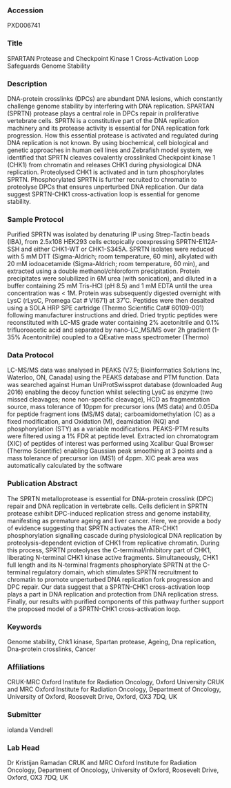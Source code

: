 ### Accession
PXD006741

### Title
SPARTAN Protease and Checkpoint Kinase 1 Cross-Activation Loop Safeguards Genome Stability

### Description
DNA-protein crosslinks (DPCs) are abundant DNA lesions, which constantly challenge genome stability by interfering with DNA replication. SPARTAN (SPRTN) protease plays a central role in DPCs repair in proliferative vertebrate cells. SPRTN is a constitutive part of the DNA replication machinery and its protease activity is essential for DNA replication fork progression. How this essential protease is activated and regulated during DNA replication is not known. By using biochemical, cell biological and genetic approaches in human cell lines and Zebrafish model system, we identified that SPRTN cleaves covalently crosslinked Checkpoint kinase 1 (CHK1) from chromatin and releases CHK1 during physiological DNA replication. Proteolysed CHK1 is activated and in turn phosphorylates SPRTN. Phosphorylated SPRTN is further recruited to chromatin to proteolyse DPCs that ensures unperturbed DNA replication. Our data suggest SPRTN-CHK1 cross-activation loop is essential for genome stability.

### Sample Protocol
Purified SPRTN was isolated by denaturing IP using Strep-Tactin beads (IBA), from 2.5x108 HEK293 cells ectopically coexpressing SPRTN-E112A-SSH and either CHK1-WT or CHK1-S345A. SPRTN isolates were reduced with 5 mM DTT (Sigma-Aldrich; room temperature, 60 min), alkylated with 20 mM iodoacetamide (Sigma-Aldrich; room temperature, 60 min), and extracted using a double methanol/chloroform precipitation. Protein precipitates were solubilized in 6M urea (with sonication), and diluted in a buffer containing 25 mM Tris-HCl (pH 8.5) and 1 mM EDTA until the urea concentration was < 1M. Protein was subsequently digested overnight with LysC (rLysC, Promega Cat # V1671) at 37˚C. Peptides were then desalted using a SOLA HRP SPE cartridge (Thermo Scientific Cat# 60109-001) following manufacturer instructions and dried. Dried tryptic peptides were reconstituted with LC-MS grade water containing 2% acetonitrile and 0.1% trifluoroacetic acid and separated by nano-LC_MS/MS over 2h gradient (1-35% Acentonitrile) coupled to a QExative mass spectrometer (Thermo)

### Data Protocol
LC-MS/MS data was analysed in PEAKS (V7.5; Bioinformatics Solutions Inc, Waterloo, ON, Canada) using the PEAKS database and PTM function. Data was searched against Human UniProtSwissprot database (downloaded Aug 2016) enabling the decoy function whilst selecting LysC as enzyme (two missed cleavages; none non-specific cleavage), HCD as fragmentation source, mass tolerance of 10ppm for precursor ions (MS data) and 0.05Da for peptide fragment ions (MS/MS data); carboamidomethylation (C) as a fixed modification, and Oxidation (M), deamidation (NQ) and phosphorylation (STY) as a variable modifications. PEAKS-PTM results were filtered using a 1% FDR at peptide level. Extracted ion chromatogram (XIC) of peptides of interest was performed using Xcalibur Qual Browser (Thermo Scientific) enabling Gaussian peak smoothing at 3 points and a mass tolerance of precursor ion (MS1) of 4ppm. XIC peak area was automatically calculated by the software

### Publication Abstract
The SPRTN metalloprotease is essential for DNA-protein crosslink (DPC) repair and DNA replication in vertebrate cells. Cells deficient in SPRTN protease exhibit DPC-induced replication stress and genome instability, manifesting as premature ageing and liver cancer. Here, we provide a body of evidence suggesting that SPRTN activates the ATR-CHK1 phosphorylation signalling cascade during physiological DNA replication by proteolysis-dependent eviction of CHK1 from replicative chromatin. During this process, SPRTN proteolyses the C-terminal/inhibitory part of CHK1, liberating N-terminal CHK1 kinase active fragments. Simultaneously, CHK1 full length and its N-terminal fragments phosphorylate SPRTN at the C-terminal regulatory domain, which stimulates SPRTN recruitment to chromatin to promote unperturbed DNA replication fork progression and DPC repair. Our data suggest that a SPRTN-CHK1 cross-activation loop plays a&#xa0;part in DNA replication and protection from DNA replication stress. Finally, our results with purified components of this pathway further support the proposed model of a&#xa0;SPRTN-CHK1 cross-activation loop.

### Keywords
Genome stability, Chk1 kinase, Spartan protease, Ageing, Dna replication, Dna-protein crosslinks, Cancer

### Affiliations
CRUK-MRC Oxford Institute for Radiation Oncology, Oxford University
CRUK and MRC Oxford Institute for Radiation Oncology, Department of Oncology, University of Oxford, Roosevelt Drive, Oxford, OX3 7DQ, UK

### Submitter
iolanda Vendrell

### Lab Head
Dr Kristijan Ramadan
CRUK and MRC Oxford Institute for Radiation Oncology, Department of Oncology, University of Oxford, Roosevelt Drive, Oxford, OX3 7DQ, UK


